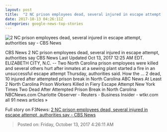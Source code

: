 ```yaml
---
layout: post
title:  "2 NC prison employees dead, several injured in escape attempt, authorities say - CBS News"
date: 2017-10-13 04:26:11Z
categories: google-news-top-stories
---
```


![2 NC prison employees dead, several injured in escape attempt, authorities say - CBS News](https://cbsnews1.cbsistatic.com/hub/i/2017/10/12/49d44ea9-2041-44a5-a434-568f48eb9490/pas.jpg)

CBS News 2 NC prison employees dead, several injured in escape attempt, authorities say CBS News Last Updated Oct 13, 2017 12:25 AM EDT. ELIZABETH CITY, N.C. -- Two North Carolina prison employees were killed and several others hurt after inmates at a sewing plant started a fire in an unsuccessful escape attempt Thursday, authorities said. How the ... 2 dead, 10 injured after attempted prison break in North Carolina ABC News At Least 2 North Carolina Prison Workers Killed in Fiery Escape Attempt New York Times Two Dead After Attempted Prison Break in North Carolina NBCNews.com Charlotte Observer - Reuters - Business Insider - wtkr.com all 91 news articles »


Full story on F3News: [2 NC prison employees dead, several injured in escape attempt, authorities say - CBS News](http://www.f3nws.com/n/qRvq3)

> Posted on: Friday, October 13, 2017 4:26:11 AM
